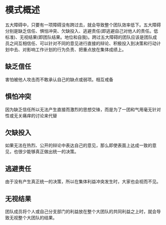 # 模式概述
  五大障碍中，只要有一项障碍没有跨过去，就会导致整个团队效率低下。五大障碍分别是缺乏信任、惧怕冲突、欠缺投入、逃避责任(即逃避自己对他人的责任。低标准)、无视结果(即团队结果。地位和自我)。跨过五大障碍的团队应该是团队成员之间互相信任、可以针对不同的意见进行直接的辩论、积极投入到决策和行动计划中去、对影响工作计划的行为负责、把重点放在集体成绩上。

## 缺乏信任
害怕被他人攻击而不敢承认自己的缺点或弱项。相互戒备

## 惧怕冲突
因为缺乏信任所以无法产生直接而激烈的思想交锋，而是为了一团和气用毫无针对性或无关痛痒的讨论来代替

## 欠缺投入
如果无法在热烈、公开的辩论中表达自己的意见，那么即使表面上达成一致的意见，也很少能够真正做出统一的决策。

## 逃避责任
由于没有产生真正统一的决策，所以在集体利益冲突发生时，大家也会视而不见。
## 无视结果
团队成员将个人或自己分支部门的利益放在整个大团队的共同利益之上时，就会导致无视整个大团队的结果。

  